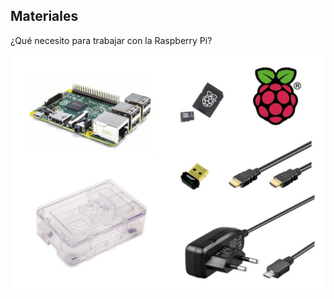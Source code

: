 ## Materiales

¿Qué necesito para trabajar con la Raspberry Pi?

![](./images/product_thumb.jpeg)



